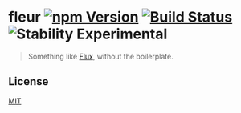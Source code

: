 # fleur [![npm Version](http://img.shields.io/npm/v/fleur.svg?style=flat)](https://www.npmjs.org/package/fleur) [![Build Status](https://img.shields.io/travis/yuanqing/fleur.svg?style=flat)](https://travis-ci.org/yuanqing/fleur) ![Stability Experimental](http://img.shields.io/badge/stability-experimental-red.svg?style=flat)

> Something like [Flux](https://facebook.github.io/flux/), without the boilerplate.

## License

[MIT](LICENSE.md)

